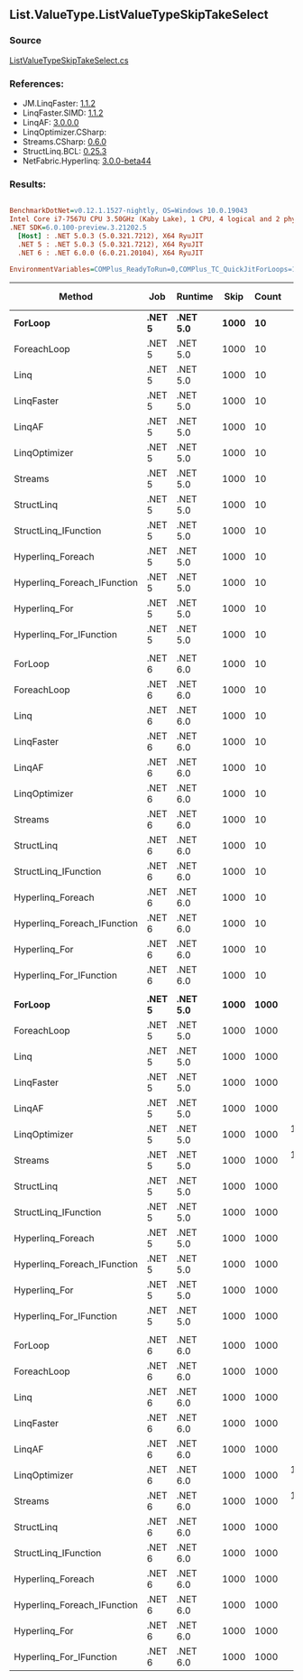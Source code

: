 ﻿## List.ValueType.ListValueTypeSkipTakeSelect

### Source
[ListValueTypeSkipTakeSelect.cs](../LinqBenchmarks/List/ValueType/ListValueTypeSkipTakeSelect.cs)

### References:
- JM.LinqFaster: [1.1.2](https://www.nuget.org/packages/JM.LinqFaster/1.1.2)
- LinqFaster.SIMD: [1.1.2](https://www.nuget.org/packages/LinqFaster.SIMD/1.0.3)
- LinqAF: [3.0.0.0](https://www.nuget.org/packages/LinqAF/3.0.0.0)
- LinqOptimizer.CSharp: [](https://www.nuget.org/packages/LinqOptimizer.CSharp/)
- Streams.CSharp: [0.6.0](https://www.nuget.org/packages/Streams.CSharp/0.6.0)
- StructLinq.BCL: [0.25.3](https://www.nuget.org/packages/StructLinq.BCL/0.25.3)
- NetFabric.Hyperlinq: [3.0.0-beta44](https://www.nuget.org/packages/NetFabric.Hyperlinq/3.0.0-beta44)

### Results:
``` ini

BenchmarkDotNet=v0.12.1.1527-nightly, OS=Windows 10.0.19043
Intel Core i7-7567U CPU 3.50GHz (Kaby Lake), 1 CPU, 4 logical and 2 physical cores
.NET SDK=6.0.100-preview.3.21202.5
  [Host] : .NET 5.0.3 (5.0.321.7212), X64 RyuJIT
  .NET 5 : .NET 5.0.3 (5.0.321.7212), X64 RyuJIT
  .NET 6 : .NET 6.0.0 (6.0.21.20104), X64 RyuJIT

EnvironmentVariables=COMPlus_ReadyToRun=0,COMPlus_TC_QuickJitForLoops=1,COMPlus_TieredPGO=1  

```
|                      Method |    Job |  Runtime | Skip | Count |         Mean |       Error |      StdDev |       Median |  Ratio | RatioSD |   Gen 0 |   Gen 1 | Gen 2 | Allocated |
|---------------------------- |------- |--------- |----- |------ |-------------:|------------:|------------:|-------------:|-------:|--------:|--------:|--------:|------:|----------:|
|                     **ForLoop** | **.NET 5** | **.NET 5.0** | **1000** |    **10** |     **177.8 ns** |     **0.62 ns** |     **0.48 ns** |     **177.8 ns** |   **1.00** |    **0.00** |       **-** |       **-** |     **-** |         **-** |
|                 ForeachLoop | .NET 5 | .NET 5.0 | 1000 |    10 |   5,760.2 ns |    52.19 ns |    40.75 ns |   5,747.8 ns |  32.39 |    0.25 |  0.0458 |       - |     - |      96 B |
|                        Linq | .NET 5 | .NET 5.0 | 1000 |    10 |     354.4 ns |     1.69 ns |     1.41 ns |     354.1 ns |   1.99 |    0.01 |  0.1526 |       - |     - |     320 B |
|                  LinqFaster | .NET 5 | .NET 5.0 | 1000 |    10 |     472.6 ns |     8.96 ns |    10.67 ns |     473.5 ns |   2.67 |    0.06 |  0.9975 |       - |     - |   2,088 B |
|                      LinqAF | .NET 5 | .NET 5.0 | 1000 |    10 |   9,177.0 ns |   179.22 ns |   206.39 ns |   9,155.7 ns |  51.61 |    1.36 |       - |       - |     - |         - |
|               LinqOptimizer | .NET 5 | .NET 5.0 | 1000 |    10 |  72,731.5 ns | 2,100.70 ns | 6,193.97 ns |  69,280.2 ns | 443.23 |   29.09 | 73.9746 |       - |     - | 156,546 B |
|                     Streams | .NET 5 | .NET 5.0 | 1000 |    10 |   9,364.9 ns |    53.39 ns |    49.94 ns |   9,355.7 ns |  52.66 |    0.37 |  0.5493 |       - |     - |   1,176 B |
|                  StructLinq | .NET 5 | .NET 5.0 | 1000 |    10 |     258.8 ns |     1.10 ns |     0.98 ns |     258.9 ns |   1.45 |    0.01 |  0.0572 |       - |     - |     120 B |
|        StructLinq_IFunction | .NET 5 | .NET 5.0 | 1000 |    10 |     229.5 ns |     0.42 ns |     0.39 ns |     229.5 ns |   1.29 |    0.00 |       - |       - |     - |         - |
|           Hyperlinq_Foreach | .NET 5 | .NET 5.0 | 1000 |    10 |     237.6 ns |     0.87 ns |     0.77 ns |     237.3 ns |   1.33 |    0.00 |       - |       - |     - |         - |
| Hyperlinq_Foreach_IFunction | .NET 5 | .NET 5.0 | 1000 |    10 |     212.8 ns |     0.61 ns |     0.51 ns |     212.7 ns |   1.20 |    0.00 |       - |       - |     - |         - |
|               Hyperlinq_For | .NET 5 | .NET 5.0 | 1000 |    10 |     227.7 ns |     0.68 ns |     0.63 ns |     227.8 ns |   1.28 |    0.00 |       - |       - |     - |         - |
|     Hyperlinq_For_IFunction | .NET 5 | .NET 5.0 | 1000 |    10 |     202.7 ns |     0.92 ns |     0.86 ns |     202.6 ns |   1.14 |    0.01 |       - |       - |     - |         - |
|                             |        |          |      |       |              |             |             |              |        |         |         |         |       |           |
|                     ForLoop | .NET 6 | .NET 6.0 | 1000 |    10 |     182.5 ns |     0.54 ns |     0.48 ns |     182.6 ns |   1.00 |    0.00 |       - |       - |     - |         - |
|                 ForeachLoop | .NET 6 | .NET 6.0 | 1000 |    10 |   5,549.2 ns |    47.67 ns |    44.59 ns |   5,527.1 ns |  30.42 |    0.31 |  0.0458 |       - |     - |      96 B |
|                        Linq | .NET 6 | .NET 6.0 | 1000 |    10 |     303.2 ns |     1.47 ns |     1.37 ns |     303.1 ns |   1.66 |    0.01 |  0.1526 |       - |     - |     320 B |
|                  LinqFaster | .NET 6 | .NET 6.0 | 1000 |    10 |     462.0 ns |     3.43 ns |     2.87 ns |     460.6 ns |   2.53 |    0.02 |  0.9975 |       - |     - |   2,088 B |
|                      LinqAF | .NET 6 | .NET 6.0 | 1000 |    10 |   9,290.4 ns |   184.20 ns |   322.61 ns |   9,332.4 ns |  49.59 |    1.43 |       - |       - |     - |         - |
|               LinqOptimizer | .NET 6 | .NET 6.0 | 1000 |    10 |  67,926.5 ns | 1,118.00 ns | 1,045.78 ns |  67,655.9 ns | 372.32 |    6.49 | 73.9746 |       - |     - | 156,107 B |
|                     Streams | .NET 6 | .NET 6.0 | 1000 |    10 |   9,344.8 ns |    52.94 ns |    46.93 ns |   9,349.0 ns |  51.20 |    0.31 |  0.5493 |       - |     - |   1,176 B |
|                  StructLinq | .NET 6 | .NET 6.0 | 1000 |    10 |     246.9 ns |     0.49 ns |     0.38 ns |     246.9 ns |   1.35 |    0.01 |  0.0572 |       - |     - |     120 B |
|        StructLinq_IFunction | .NET 6 | .NET 6.0 | 1000 |    10 |     226.0 ns |     0.47 ns |     0.42 ns |     226.1 ns |   1.24 |    0.00 |       - |       - |     - |         - |
|           Hyperlinq_Foreach | .NET 6 | .NET 6.0 | 1000 |    10 |     238.0 ns |     0.67 ns |     0.59 ns |     237.8 ns |   1.30 |    0.01 |       - |       - |     - |         - |
| Hyperlinq_Foreach_IFunction | .NET 6 | .NET 6.0 | 1000 |    10 |     211.8 ns |     0.51 ns |     0.46 ns |     211.8 ns |   1.16 |    0.00 |       - |       - |     - |         - |
|               Hyperlinq_For | .NET 6 | .NET 6.0 | 1000 |    10 |     227.8 ns |     0.44 ns |     0.39 ns |     227.9 ns |   1.25 |    0.00 |       - |       - |     - |         - |
|     Hyperlinq_For_IFunction | .NET 6 | .NET 6.0 | 1000 |    10 |     203.5 ns |     0.57 ns |     0.51 ns |     203.5 ns |   1.11 |    0.00 |       - |       - |     - |         - |
|                             |        |          |      |       |              |             |             |              |        |         |         |         |       |           |
|                     **ForLoop** | **.NET 5** | **.NET 5.0** | **1000** |  **1000** |  **17,687.5 ns** |    **45.29 ns** |    **37.82 ns** |  **17,678.4 ns** |   **1.00** |    **0.00** |       **-** |       **-** |     **-** |         **-** |
|                 ForeachLoop | .NET 5 | .NET 5.0 | 1000 |  1000 |  24,702.3 ns |   134.29 ns |   112.14 ns |  24,705.6 ns |   1.40 |    0.01 |  0.0305 |       - |     - |      96 B |
|                        Linq | .NET 5 | .NET 5.0 | 1000 |  1000 |  26,072.9 ns |   184.15 ns |   163.25 ns |  26,014.3 ns |   1.47 |    0.01 |  0.1526 |       - |     - |     320 B |
|                  LinqFaster | .NET 5 | .NET 5.0 | 1000 |  1000 |  49,066.0 ns |   702.48 ns |   657.10 ns |  49,170.2 ns |   2.77 |    0.04 | 90.8813 |       - |     - | 192,168 B |
|                      LinqAF | .NET 5 | .NET 5.0 | 1000 |  1000 |  50,989.8 ns |   973.38 ns | 1,081.91 ns |  51,353.4 ns |   2.88 |    0.07 |       - |       - |     - |       1 B |
|               LinqOptimizer | .NET 5 | .NET 5.0 | 1000 |  1000 | 109,339.5 ns | 1,074.00 ns | 1,193.75 ns | 108,887.0 ns |   6.18 |    0.05 | 95.2148 | 23.6816 |     - | 219,938 B |
|                     Streams | .NET 5 | .NET 5.0 | 1000 |  1000 | 121,984.5 ns |   957.94 ns |   799.93 ns | 121,933.2 ns |   6.90 |    0.05 |  0.4883 |       - |     - |   1,176 B |
|                  StructLinq | .NET 5 | .NET 5.0 | 1000 |  1000 |  18,582.2 ns |    95.77 ns |    89.59 ns |  18,554.3 ns |   1.05 |    0.01 |  0.0305 |       - |     - |     120 B |
|        StructLinq_IFunction | .NET 5 | .NET 5.0 | 1000 |  1000 |  18,265.3 ns |    49.45 ns |    43.84 ns |  18,265.8 ns |   1.03 |    0.00 |       - |       - |     - |         - |
|           Hyperlinq_Foreach | .NET 5 | .NET 5.0 | 1000 |  1000 |  19,607.5 ns |    67.83 ns |    60.13 ns |  19,614.3 ns |   1.11 |    0.00 |       - |       - |     - |         - |
| Hyperlinq_Foreach_IFunction | .NET 5 | .NET 5.0 | 1000 |  1000 |  17,429.0 ns |    84.07 ns |    74.53 ns |  17,453.8 ns |   0.99 |    0.00 |       - |       - |     - |         - |
|               Hyperlinq_For | .NET 5 | .NET 5.0 | 1000 |  1000 |  19,857.0 ns |    55.72 ns |    46.53 ns |  19,847.4 ns |   1.12 |    0.00 |       - |       - |     - |         - |
|     Hyperlinq_For_IFunction | .NET 5 | .NET 5.0 | 1000 |  1000 |  17,268.6 ns |    53.99 ns |    47.86 ns |  17,262.7 ns |   0.98 |    0.00 |       - |       - |     - |         - |
|                             |        |          |      |       |              |             |             |              |        |         |         |         |       |           |
|                     ForLoop | .NET 6 | .NET 6.0 | 1000 |  1000 |  17,769.4 ns |    84.11 ns |    78.68 ns |  17,752.5 ns |   1.00 |    0.00 |       - |       - |     - |         - |
|                 ForeachLoop | .NET 6 | .NET 6.0 | 1000 |  1000 |  23,020.4 ns |    66.06 ns |    58.56 ns |  23,033.3 ns |   1.30 |    0.01 |  0.0305 |       - |     - |      96 B |
|                        Linq | .NET 6 | .NET 6.0 | 1000 |  1000 |  23,872.9 ns |    99.87 ns |    88.53 ns |  23,866.0 ns |   1.34 |    0.01 |  0.1526 |       - |     - |     320 B |
|                  LinqFaster | .NET 6 | .NET 6.0 | 1000 |  1000 |  48,759.6 ns |   680.62 ns |   603.36 ns |  48,812.6 ns |   2.74 |    0.03 | 90.8813 |       - |     - | 192,168 B |
|                      LinqAF | .NET 6 | .NET 6.0 | 1000 |  1000 |  51,524.9 ns | 1,007.42 ns | 1,309.93 ns |  51,334.9 ns |   2.88 |    0.05 |       - |       - |     - |         - |
|               LinqOptimizer | .NET 6 | .NET 6.0 | 1000 |  1000 | 126,731.4 ns | 1,393.92 ns | 1,163.99 ns | 126,707.0 ns |   7.13 |    0.07 | 95.9473 | 19.2871 |     - | 219,499 B |
|                     Streams | .NET 6 | .NET 6.0 | 1000 |  1000 | 118,708.3 ns |   662.29 ns |   553.04 ns | 118,519.1 ns |   6.68 |    0.05 |  0.4883 |       - |     - |   1,176 B |
|                  StructLinq | .NET 6 | .NET 6.0 | 1000 |  1000 |  18,807.1 ns |    64.99 ns |    57.61 ns |  18,782.4 ns |   1.06 |    0.01 |  0.0305 |       - |     - |     120 B |
|        StructLinq_IFunction | .NET 6 | .NET 6.0 | 1000 |  1000 |  19,021.4 ns |   295.27 ns |   246.57 ns |  19,043.1 ns |   1.07 |    0.02 |       - |       - |     - |         - |
|           Hyperlinq_Foreach | .NET 6 | .NET 6.0 | 1000 |  1000 |  19,741.7 ns |    52.46 ns |    46.50 ns |  19,745.0 ns |   1.11 |    0.01 |       - |       - |     - |         - |
| Hyperlinq_Foreach_IFunction | .NET 6 | .NET 6.0 | 1000 |  1000 |  17,437.0 ns |   275.84 ns |   244.52 ns |  17,329.3 ns |   0.98 |    0.01 |       - |       - |     - |         - |
|               Hyperlinq_For | .NET 6 | .NET 6.0 | 1000 |  1000 |  19,733.3 ns |    84.36 ns |    78.91 ns |  19,739.4 ns |   1.11 |    0.01 |       - |       - |     - |         - |
|     Hyperlinq_For_IFunction | .NET 6 | .NET 6.0 | 1000 |  1000 |  17,177.2 ns |    85.63 ns |    80.10 ns |  17,156.3 ns |   0.97 |    0.00 |       - |       - |     - |         - |
